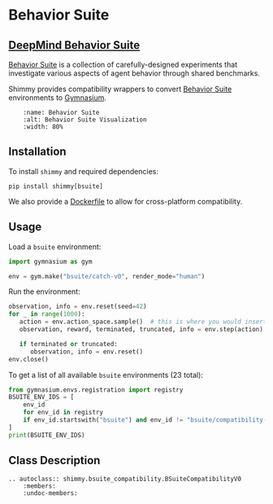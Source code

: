 # Behavior Suite

## [DeepMind Behavior Suite](https://github.com/deepmind/bsuite)

[Behavior Suite](https://github.com/deepmind/bsuite) is a collection of carefully-designed experiments that investigate various aspects of agent behavior through shared benchmarks. 

Shimmy provides compatibility wrappers to convert [Behavior Suite](https://github.com/deepmind/bsuite) environments to [Gymnasium](https://gymnasium.farama.org/).

```{figure} /_static/img/bsuite.png
    :name: Behavior Suite
    :alt: Behavior Suite Visualization
    :width: 80%
```

## Installation
To install `shimmy` and required dependencies:

```
pip install shimmy[bsuite]
```

We also provide a [Dockerfile](https://github.com/Farama-Foundation/Shimmy/blob/main/bin/bsuite.Dockerfile) to allow for cross-platform compatibility.


## Usage
Load a `bsuite` environment:
```python
import gymnasium as gym

env = gym.make("bsuite/catch-v0", render_mode="human")
```

Run the environment:
```python
observation, info = env.reset(seed=42)
for _ in range(1000):
   action = env.action_space.sample()  # this is where you would insert your policy
   observation, reward, terminated, truncated, info = env.step(action)

   if terminated or truncated:
      observation, info = env.reset()
env.close()
```

To get a list of all available `bsuite` environments (23 total):
```python
from gymnasium.envs.registration import registry
BSUITE_ENV_IDS = [
    env_id
    for env_id in registry
    if env_id.startswith("bsuite") and env_id != "bsuite/compatibility-env-v0"
]
print(BSUITE_ENV_IDS)
```

## Class Description

```{eval-rst}
.. autoclass:: shimmy.bsuite_compatibility.BSuiteCompatibilityV0
    :members:
    :undoc-members:
```
